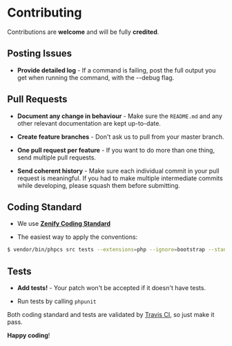 # Contributing

Contributions are **welcome** and will be fully **credited**.


## Posting Issues


- **Provide detailed log** - If a command is failing, post the full output you get when running the command, with the --debug flag.


## Pull Requests

- **Document any change in behaviour** - Make sure the `README.md` and any other relevant documentation are kept up-to-date.

- **Create feature branches** - Don't ask us to pull from your master branch.

- **One pull request per feature** - If you want to do more than one thing, send multiple pull requests.

- **Send coherent history** - Make sure each individual commit in your pull request is meaningful. If you had to make multiple intermediate commits while developing, please squash them before submitting.


## Coding Standard

- We use **[Zenify Coding Standard](https://github.com/Zenify/CodingStandard)**

- The easiest way to apply the conventions:

 ```sh
 $ vendor/bin/phpcs src tests --extensions=php --ignore=bootstrap --standard=vendor/zenify/coding-standard/src/ZenifyCodingStandard/ruleset.xml
 ```


## Tests

- **Add tests!** - Your patch won't be accepted if it doesn't have tests.

- Run tests by calling `phpunit`


Both coding standard and tests are validated by [Travis CI](.travis.yml), so just make it pass. 


**Happy coding**!
